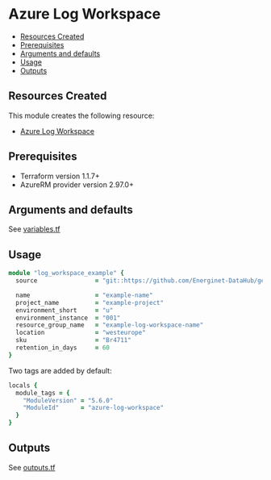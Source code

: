 # Azure Log Workspace

- [Resources Created](#resources-created)
- [Prerequisites](#prerequisites)
- [Arguments and defaults](#arguments-and-defaults)
- [Usage](#usage)
- [Outputs](#outputs)

## Resources Created

This module creates the following resource:

- [Azure Log Workspace](https://registry.terraform.io/providers/hashicorp/azurerm/latest/docs/resources/)

## Prerequisites

- Terraform version 1.1.7+
- AzureRM provider version 2.97.0+

## Arguments and defaults

See [variables.tf](./variables.tf)

## Usage

```ruby
module "log_workspace_example" {
  source                = "git::https://github.com/Energinet-DataHub/geh-terraform-modules.git//azure/log-workspace?ref=5.6.0"

  name                  = "example-name"
  project_name          = "example-project"
  environment_short     = "u"
  environment_instance  = "001"
  resource_group_name   = "example-log-workspace-name"
  location              = "westeurope"
  sku                   = "Br4711"
  retention_in_days     = 60
}
```

Two tags are added by default:

```ruby
locals {
  module_tags = {
    "ModuleVersion" = "5.6.0"
    "ModuleId"      = "azure-log-workspace"
  }
}
```

## Outputs

See [outputs.tf](./outputs.tf)
